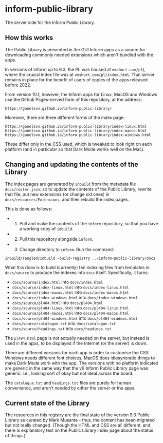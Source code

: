 # inform-public-library
The server side for the Inform Public Library.

## How this works

The Public Library is presented in the GUI Inform apps as a source for
downloading commonly needed extensions which aren't bundled with the apps.

In versions of Inform up to 9.3, the PL was housed at `emshort.com/pl`), where
the crucial index file was at `emshort.com/pl/index.html`. That server remains
in place for the benefit of users of copies of the apps released before 2022.

From version 10.1, however, the Inform apps for Linux, MacOS and Windows
use the Github Pages-served form of this repository, at the address:

	https://ganelson.github.io/inform-public-library/

Moreover, there are three different forms of the index page:

	https://ganelson.github.io/inform-public-library/index-linux.html
	https://ganelson.github.io/inform-public-library/index-macos.html
	https://ganelson.github.io/inform-public-library/index-windows.html

These differ only in the CSS used, which is tweaked to look right on each
platform (and in particular so that Dark Mode works well on the Mac).

## Changing and updating the contents of the Library

The index pages are generated by `inbuild` from the metadata file `docs/roster.json`:
so to update the contents of the Public Library, rewrite that file, put new
extensions (or change old ones) in `docs/resources/Extensions`, and then
rebuild the index pages.

This is done as follows:

- 1. Pull and make the contents of the `inform` repository, so that you
have a working copy of `inbuild`.
- 2. Pull this repository alongside `inform`.
- 3. Change directory to `inform`. Run the command:
```
inbuild/Tangled/inbuild -build-registry ../inform-public-library/docs
```
What this does is to build (currently) ten indexing files from templates
in `docs/source` to produce the indexes into `docs` itself. Specifically,
it turns:

- `docs/source/index.html` into `docs/index.html`
- `docs/source/index-linux.html` into `docs/index-linux.html`
- `docs/source/index-macos.html` into `docs/index-macos.html`
- `docs/source/index-windows.html` into `docs/index-windows.html`
- `docs/source/pl404.html` into `docs/pl404.html`
- `docs/source/pl404-linux.html` into `docs/pl404-linux.html`
- `docs/source/pl404-macos.html` into `docs/pl404-macos.html`
- `docs/source/pl404-windows.html` into `docs/pl404-windows.html`
- `docs/source/catalogue.txt` into `docs/catalogue.txt`
- `docs/source/headings.txt` into `docs/headings.txt`

The `pl404.html` page is not actually needed on the server, but instead is
used in the apps, to be displayed if the Internet (or the server) is down.

There are different versions for each app in order to customise the CSS.
Windows needs different font choices, MacOS does idiosyncratic things to
make Dark Mode work with the app. The versions with no platform indicated
are generic in the same way that the v9 Inform Public Library page was generic:
i.e., looking sort of okay but not ideal across the board.

The `catalogue.txt` and `headings.txt` files are purely for human convenience,
and aren't needed by either the server or the apps.

## Current state of the Library

The resources in this registry are the final state of the version 9.3 Public
Library as curated by Mark Musante - thus, the content has been migrated but
not really changed. (Though the HTML and CSS are all different, and there is
explanatory text on the Public Library index page about the status of things.)
